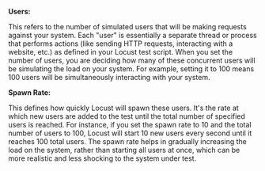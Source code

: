 **Users:**

This refers to the number of simulated users that will be making requests against your system.
Each "user" is essentially a separate thread or process that performs actions (like sending HTTP requests, interacting with a website, etc.) as defined in your Locust test script.
When you set the number of users, you are deciding how many of these concurrent users will be simulating the load on your system. For example, setting it to 100 means 100 users will be simultaneously interacting with your system.

**Spawn Rate:**

This defines how quickly Locust will spawn these users.
It's the rate at which new users are added to the test until the total number of specified users is reached.
For instance, if you set the spawn rate to 10 and the total number of users to 100, Locust will start 10 new users every second until it reaches 100 total users.
The spawn rate helps in gradually increasing the load on the system, rather than starting all users at once, which can be more realistic and less shocking to the system under test.